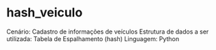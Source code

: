 # hash_veiculo
Cenário: Cadastro de informações de veículos
Estrutura de dados a ser utilizada: Tabela de Espalhamento (hash)
Linguagem: Python
